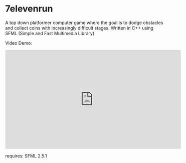 # 7elevenrun
A top down platformer computer game where the goal is to dodge obstacles and collect coins with increasingly difficult stages. Written in C++ using SFML (Simple and Fast Multimedia Library)

Video Demo: 

<iframe width="560" height="315"
src="https://www.youtube.com/embed/MUQfKFzIOeU" 
frameborder="0" 
allow="accelerometer; autoplay; encrypted-media; gyroscope; picture-in-picture" 
allowfullscreen></iframe>

requires: SFML 2.5.1
